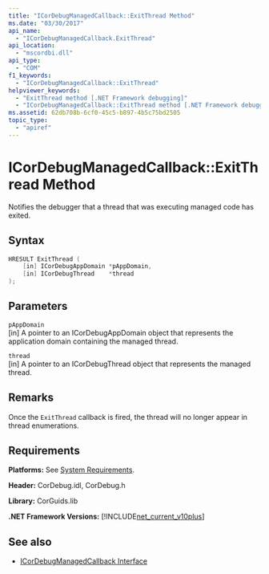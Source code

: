 ```yaml
---
title: "ICorDebugManagedCallback::ExitThread Method"
ms.date: "03/30/2017"
api_name: 
  - "ICorDebugManagedCallback.ExitThread"
api_location: 
  - "mscordbi.dll"
api_type: 
  - "COM"
f1_keywords: 
  - "ICorDebugManagedCallback::ExitThread"
helpviewer_keywords: 
  - "ExitThread method [.NET Framework debugging]"
  - "ICorDebugManagedCallback::ExitThread method [.NET Framework debugging]"
ms.assetid: 62db708b-6cf0-45c5-b897-4b5c75bd2505
topic_type: 
  - "apiref"
---
```

# ICorDebugManagedCallback::ExitThread Method
Notifies the debugger that a thread that was executing managed code has exited.  
  
## Syntax  
  
```cpp  
HRESULT ExitThread (  
    [in] ICorDebugAppDomain *pAppDomain,  
    [in] ICorDebugThread    *thread  
);  
```  
  
## Parameters  
 `pAppDomain`  
 [in] A pointer to an ICorDebugAppDomain object that represents the application domain containing the managed thread.  
  
 `thread`  
 [in] A pointer to an ICorDebugThread object that represents the managed thread.  
  
## Remarks  
 Once the `ExitThread` callback is fired, the thread will no longer appear in thread enumerations.  
  
## Requirements  
 **Platforms:** See [System Requirements](../../../../docs/framework/get-started/system-requirements.md).  
  
 **Header:** CorDebug.idl, CorDebug.h  
  
 **Library:** CorGuids.lib  
  
 **.NET Framework Versions:** [!INCLUDE[net_current_v10plus](../../../../includes/net-current-v10plus-md.md)]  
  
## See also

- [ICorDebugManagedCallback Interface](../../../../docs/framework/unmanaged-api/debugging/icordebugmanagedcallback-interface.md)
